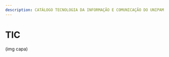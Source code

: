 ```yaml
---
description: CATÁLOGO TECNOLOGIA DA INFORMAÇÃO E COMUNICAÇÃO DO UNIPAM
---
```


# TIC

\(img capa\)

